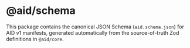 # @aid/schema

This package contains the canonical JSON Schema (`aid.schema.json`) for AID v1 manifests, generated automatically from the source-of-truth Zod definitions in `@aid/core`.